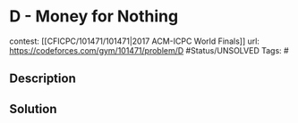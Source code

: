 # D - Money for Nothing

contest: [[CFICPC/101471/101471|2017 ACM-ICPC World Finals]]
url: https://codeforces.com/gym/101471/problem/D
#Status/UNSOLVED
Tags: #

## Description

## Solution

